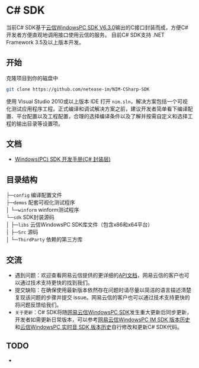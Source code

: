 # C# SDK

当前C# SDK基于[云信WindowsPC SDK V6.3.0](https://netease.im/im-sdk-demo)输出的C接口封装而成，方便C#开发者方便直观地调用接口使用云信的服务。
目前C# SDK支持 .NET Framework 3.5及以上版本开发。

## 开始

克隆项目到你的磁盘中

```bash
git clone https://github.com/netease-im/NIM-CSharp-SDK
```

使用 Visual Studio 2010或以上版本 IDE 打开 `nim.sln`，解决方案包括一个可视化测试应用程序工程。正式编译和调试解决方案之前，建议开发者简单看下编译配置、平台配置以及工程配置，合理的选择编译条件以及了解并按需自定义和选择工程的输出目录等设置项。

## 文档

- [Windows(PC) SDK 开发手册(C# 封装层)](https://dev.yunxin.163.com/docs/product/%E9%80%9A%E7%94%A8/Demo%E6%BA%90%E7%A0%81%E5%AF%BC%E8%AF%BB/PC%E9%80%9A%E7%94%A8/CSharp%E5%B0%81%E8%A3%85%E5%B1%82)

## 目录结构

├─`config`    编译配置文件    
├─`demos`     配套可视化测试程序    
│   └─`winform` winform测试程序    
└─`sdk`         SDK封装源码      
│   ├─`libs`    云信WindowsPC SDK库文件（包含x86和x64平台）  
│   ├─`Src`     源码    
│   └─`ThirdParty`    依赖的第三方库

## 交流

- 遇到问题：欢迎查看网易云信提供的更详细的[API文档](https://dev.yunxin.163.com/docs/interface/%E5%8D%B3%E6%97%B6%E9%80%9A%E8%AE%AFWindows%E7%AB%AF/NIMSDKAPI_CSharp/index.html)，网易云信的客户也可以通过技术支持更快的找到我们。
- 提交缺陷：在确保使用最新版本依然存在问题时请尽量以简洁的语言描述清楚复现该问题的步骤并提交 issue。网易云信的客户也可以通过技术支持更快的将问题反馈给我们。
- `关于更新`：C# SDK将随[网易云信WindowsPC SDK](https://netease.im/im-sdk-demo)发生重大更新后同步更新，开发者如需更新日常版本，可以参考[网易云信WindowsPC IM SDK 版本历史](https://dev.yunxin.163.com/docs/product/IM%E5%8D%B3%E6%97%B6%E9%80%9A%E8%AE%AF/%E6%9B%B4%E6%96%B0%E6%97%A5%E5%BF%97/Windows%E7%AB%AF%E6%9B%B4%E6%96%B0%E6%97%A5%E5%BF%97)和[云信WindowsPC 实时音 SDK 版本历史](https://dev.yunxin.163.com/docs/product/%E9%9F%B3%E8%A7%86%E9%A2%91%E9%80%9A%E8%AF%9D/%E6%9B%B4%E6%96%B0%E6%97%A5%E5%BF%97/Windows%E7%AB%AF%E6%9B%B4%E6%96%B0%E6%97%A5%E5%BF%97)自行修改和更新C# SDK代码。

## TODO

- 